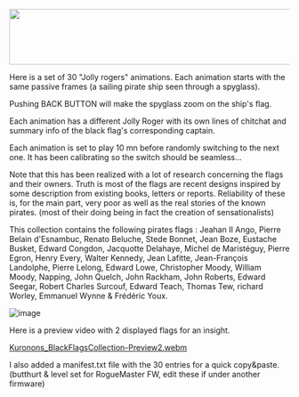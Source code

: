 <p align="center">
<img width="1000" height="100" src="https://user-images.githubusercontent.com/110337784/194729784-5777e39f-93e4-4fd1-8bee-312ff49a4825.jpg">
</p>

Here is a set of 30 "Jolly rogers" animations. Each animation starts with the same passive frames (a sailing pirate ship seen through a spyglass).

Pushing BACK BUTTON will make the spyglass zoom on the ship's flag.

Each animation has a different Jolly Roger with its own lines of chitchat and summary info of the black flag's corresponding captain.

Each animation is set to play 10 mn before randomly switching to the next one. It has been calibrating so the switch should be seamless... 

Note that this has been realized with a lot of research concerning the flags and their owners. Truth is most of the flags are recent designs inspired by some description from existing books, letters or reports. Reliability of these is, for the main part, very poor as well as the real stories of the known pirates. (most of their doing being in fact the creation of sensationalists)

This collection contains the following pirates flags :
Jeahan II Ango, Pierre Belain d'Esnambuc, Renato Beluche, Stede Bonnet, Jean Boze, Eustache Busket, Edward Congdon, Jacquotte Delahaye, Michel de Maristéguy, Pierre Egron, Henry Every, Walter Kennedy, Jean Lafitte, Jean-François Landolphe, Pierre Lelong, Edward Lowe, Christopher Moody, William Moody, Napping, John Quelch, John Rackham, John Roberts, Edward Seegar, Robert Charles Surcouf, Edward Teach, Thomas Tew, richard Worley, Emmanuel Wynne & Frédéric Youx.

![image](https://user-images.githubusercontent.com/110337784/217908488-022139b4-76a7-43ba-8ca5-bd45091ae147.png)

Here is a preview video with 2 displayed flags for an insight.

[Kuronons_BlackFlagsCollection-Preview2.webm](https://github.com/Kuronons/FZ_graphics/assets/110337784/697be2d1-149a-4243-a67f-0001cb3d7e04)

I also added a manifest.txt file with the 30 entries for a quick copy&paste. (butthurt & level set for RogueMaster FW, edit these if under another firmware)
